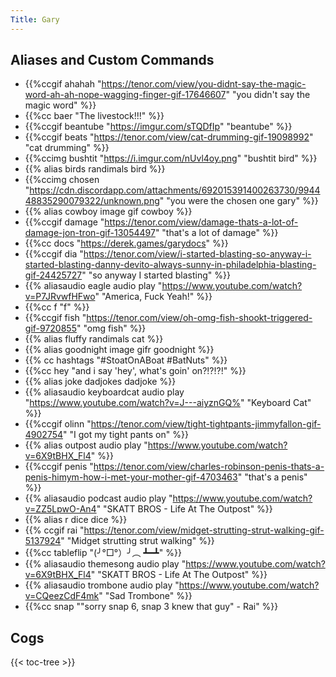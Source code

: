 ```yaml
---
Title: Gary
---
```



## Aliases and Custom Commands
- {{%ccgif ahahah "https://tenor.com/view/you-didnt-say-the-magic-word-ah-ah-nope-wagging-finger-gif-17646607" "you didn't say the magic word" %}}
- {{%cc baer "The livestock!!!" %}}
- {{%ccgif beantube "https://imgur.com/sTQDfIp" "beantube" %}}
- {{%ccgif beats "https://tenor.com/view/cat-drumming-gif-19098992" "cat drumming" %}}
- {{%ccimg bushtit "https://i.imgur.com/nUvl4oy.png" "bushtit bird" %}}
- {{% alias birds randimals bird %}}
- {{%ccimg chosen "https://cdn.discordapp.com/attachments/692015391400263730/994448835290079322/unknown.png" "you were the chosen one gary" %}}
- {{% alias cowboy image gif cowboy %}}
- {{%ccgif damage "https://tenor.com/view/damage-thats-a-lot-of-damage-jon-tron-gif-13054497" "that's a lot of damage" %}}
- {{%cc docs "https://derek.games/garydocs" %}}
- {{%ccgif dia "https://tenor.com/view/i-started-blasting-so-anyway-i-started-blasting-danny-devito-always-sunny-in-philadelphia-blasting-gif-24425727" "so anyway I started blasting" %}}
- {{% aliasaudio eagle audio play "https://www.youtube.com/watch?v=P7JRvwfHFwo" "America, Fuck Yeah!" %}}
- {{%cc f "f" %}}
- {{%ccgif fish "https://tenor.com/view/oh-omg-fish-shookt-triggered-gif-9720855" "omg fish" %}}
- {{% alias fluffy randimals cat %}}
- {{% alias goodnight image gifr goodnight %}}
- {{% cc hashtags "#StoatOnABoat #BatNuts" %}}
- {{%cc hey "and i say 'hey', what's goin' on?!?!?!" %}}
- {{% alias joke dadjokes dadjoke %}}
- {{% aliasaudio keyboardcat audio play "https://www.youtube.com/watch?v=J---aiyznGQ%" "Keyboard Cat" %}}
- {{%ccgif olinn "https://tenor.com/view/tight-tightpants-jimmyfallon-gif-4902754" "I got my tight pants on" %}}
- {{% alias outpost audio play "https://www.youtube.com/watch?v=6X9tBHX_Fl4" %}}
- {{%ccgif penis "https://tenor.com/view/charles-robinson-penis-thats-a-penis-himym-how-i-met-your-mother-gif-4703463" "that's a penis" %}}
- {{% aliasaudio podcast audio play "https://www.youtube.com/watch?v=ZZ5LpwO-An4" "SKATT BROS - Life At The Outpost" %}}
- {{% alias r dice dice %}}
- {{% ccgif rai "https://tenor.com/view/midget-strutting-strut-walking-gif-5137924" "Midget strutting strut walking" %}}
- {{%cc tableflip "(╯°□°）╯︵ ┻━┻" %}}
- {{% aliasaudio themesong audio play "https://www.youtube.com/watch?v=6X9tBHX_Fl4" "SKATT BROS - Life At The Outpost" %}}
- {{% aliasaudio trombone audio play "https://www.youtube.com/watch?v=CQeezCdF4mk" "Sad Trombone" %}}
- {{%cc snap "\"sorry snap 6, snap 3 knew that guy\" - Rai" %}}

## Cogs
{{< toc-tree >}}